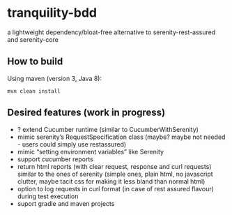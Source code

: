 # tranquility-bdd
a lightweight dependency/bloat-free alternative to serenity-rest-assured and serenity-core

## How to build

Using maven (version 3, Java 8):
```
mvn clean install
```

## Desired features (work in progress)

- ? extend Cucumber runtime (similar to CucumberWithSerenity)
- mimic serenity’s RequestSpecification class (maybe? maybe not needed - users could simply use restassured)
- mimic “setting environment variables” like Serenity
- support cucumber reports
- return html reports (with clear request, response and curl requests) similar to the ones of serenity (simple ones, plain html, no javascript clutter, maybe tacit css for making it less bland than normal html)
- option to log requests in curl format (in case of rest assured flavour)  during test execution
- suport gradle and maven projects
